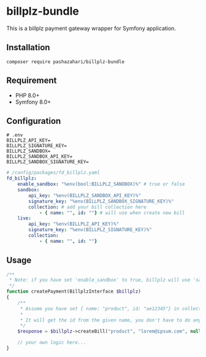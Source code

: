 # billplz-bundle

This is a billplz payment gateway wrapper for Symfony application.


Installation
-------

`composer require pashazahari/billplz-bundle`


Requirement
-------

- PHP 8.0+
- Symfony 8.0+


Configuration
------

```
# .env
BILLPLZ_API_KEY=
BILLPLZ_SIGNATURE_KEY=
BILLPLZ_SANDBOX=
BILLPLZ_SANDBOX_API_KEY=
BILLPLZ_SANDBOX_SIGNATURE_KEY=
```

```yaml
# /config/packages/fd_billplz.yaml
fd_billplz:
    enable_sandbox: "%env(bool:BILLPLZ_SANDBOX)%" # true or false
    sandbox:
        api_key: "%env(BILLPLZ_SANDBOX_API_KEY)%"
        signature_key: "%env(BILLPLZ_SANDBOX_SIGNATURE_KEY)%"
        collection: # add your bill collection here
            - { name: "", id: ""} # will use when create new bill
    live:
        api_key: "%env(BILLPLZ_API_KEY)%"
        signature_key: "%env(BILLPLZ_SIGNATURE_KEY)%"
        collection:
            - { name: "", id: ""}
```

Usage
-----

```php
/**
 * Note: if you have set 'enable_sandbox' to true, billplz will use 'sandbox' configuration only.
 */
function createPayment(BillplzInterface $billplz)
{
    /**
     * Assume you have set { name: "product", id: "ae12345"} in collection.
     * 
     * It will get the id from the given name, you don't have to do anything. 
     */
    $response = $billplz->createBill("product", "lorem@ipsum.com", null, "Lorem Ipsum", 100, "https://127.0.0.1/payment/success", "A new product", []);

    // your own logic here...
}
```
